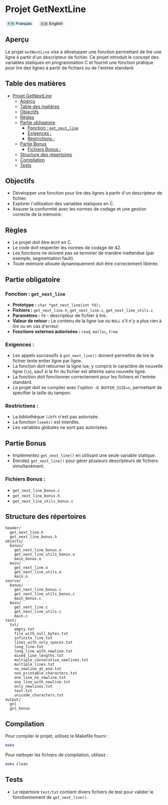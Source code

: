 # Projet GetNextLine

<a href="[#french-version](https://github.com/RaphyStoll/Get_next_line/README.md)" style="text-decoration:none;">
  <button style="background-color:#e0f7fa; border:none; cursor:pointer;">
    🇫🇷 Français
  </button>
</a>
&nbsp;&nbsp;
<a href="[#english-version](https://github.com/RaphyStoll/Get_next_line/README.eng.md)" style="text-decoration:none;">
  <button style="border:none; cursor:pointer;">
    🇬🇧 English
  </button>
</a>

## Aperçu

Le projet `GetNextLine` vise à développer une fonction permettant de lire une ligne à partir d'un
descripteur de fichier. Ce projet introduit le concept des variables statiques en programmation C et
fournit une fonction pratique pour lire des lignes à partir de fichiers ou de l'entrée standard.

## Table des matières

- [Projet GetNextLine](#projet-getnextline)
	- [Aperçu](#aperçu)
	- [Table des matières](#table-des-matières)
	- [Objectifs](#objectifs)
	- [Règles](#règles)
	- [Partie obligatoire](#partie-obligatoire)
		- [Fonction : `get_next_line`](#fonction--get_next_line)
		- [Exigences :](#exigences-)
		- [Restrictions :](#restrictions-)
	- [Partie Bonus](#partie-bonus)
		- [Fichiers Bonus :](#fichiers-bonus-)
	- [Structure des répertoires](#structure-des-répertoires)
	- [Compilation](#compilation)
	- [Tests](#tests)

## Objectifs

- Développer une fonction pour lire des lignes à partir d'un descripteur de fichier.
- Explorer l'utilisation des variables statiques en C.
- Assurer la conformité avec les normes de codage et une gestion correcte de la mémoire.

## Règles

- Le projet doit être écrit en C.
- Le code doit respecter les normes de codage de 42.
- Les fonctions ne doivent pas se terminer de manière inattendue (par exemple, segmentation fault).
- Toute mémoire allouée dynamiquement doit être correctement libérée.

## Partie obligatoire

### Fonction : `get_next_line`

- **Prototype :** `char *get_next_line(int fd);`
- **Fichiers :** `get_next_line.h`, `get_next_line.c`, `get_next_line_utils.c`
- **Paramètres :** `fd` - descripteur de fichier à lire.
- **Valeur de retour :** Le contenu de la ligne lue ou `NULL` s'il n'y a plus rien à lire ou en cas
  d'erreur.
- **Fonctions externes autorisées :** `read`, `malloc`, `free`

### Exigences :

- Les appels successifs à `get_next_line()` doivent permettre de lire le fichier texte entier ligne
  par ligne.
- La fonction doit retourner la ligne lue, y compris le caractère de nouvelle ligne (`\n`), sauf si
  la fin du fichier est atteinte sans nouvelle ligne.
- La fonction doit fonctionner correctement pour les fichiers et l'entrée standard.
- Le projet doit se compiler avec l'option `-D BUFFER_SIZE=n`, permettant de spécifier la taille du
  tampon.

### Restrictions :

- La bibliothèque `libft` n'est pas autorisée.
- La fonction `lseek()` est interdite.
- Les variables globales ne sont pas autorisées.

## Partie Bonus

- Implémentez `get_next_line()` en utilisant une seule variable statique.
- Étendez `get_next_line()` pour gérer plusieurs descripteurs de fichiers simultanément.

### Fichiers Bonus :

- `get_next_line_bonus.c`
- `get_next_line_bonus.h`
- `get_next_line_utils_bonus.c`

## Structure des répertoires

```plaintext
header/
  get_next_line.h
  get_next_line_bonus.h
objects/
  bonus/
    get_next_line_bonus.o
    get_next_line_utils_bonus.o
    main_bonus.o
  main/
    get_next_line.o
    get_next_line_utils.o
    main.o
source/
  bonus/
    get_next_line_bonus.c
    get_next_line_utils_bonus.c
    main_bonus.c
  main/
    get_next_line.c
    get_next_line_utils.c
    main.c
test/
  txt/
    empty.txt
    file_with_null_bytes.txt
    infinite_line.txt
    lines_with_only_spaces.txt
    long_line.txt
    long_line_with_newline.txt
    mixed_line_lengths.txt
    multiple_consecutive_newlines.txt
    multiple_lines.txt
    no_newline_at_end.txt
    non_printable_characters.txt
    one_line_no_newline.txt
    one_line_with_newline.txt
    only_newlines.txt
    text.txt
    unicode_characters.txt
output/
  gnl
  gnl_bonus
```

## Compilation

Pour compiler le projet, utilisez le Makefile fourni :

```sh
make
```

Pour nettoyer les fichiers de compilation, utilisez :

```sh
make clean
```

## Tests

- Le répertoire `test/txt` contient divers fichiers de test pour valider le fonctionnement de
  `get_next_line()`.
